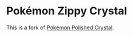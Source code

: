 # Pokémon Zippy Crystal

This is a fork of [Pokémon Polished Crystal](https://github.com/Rangi42/polishedcrystal).
